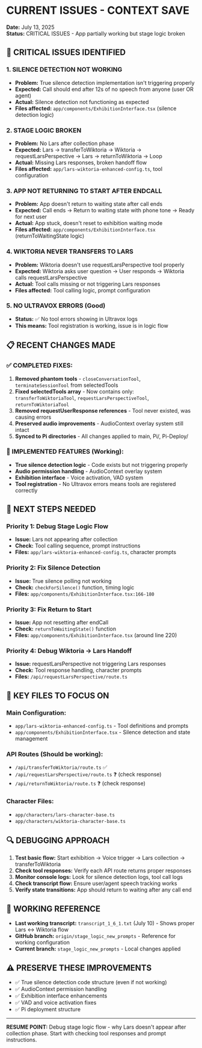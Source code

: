 # CURRENT ISSUES - CONTEXT SAVE
**Date:** July 13, 2025  
**Status:** CRITICAL ISSUES - App partially working but stage logic broken

## 🚨 CRITICAL ISSUES IDENTIFIED

### 1. **SILENCE DETECTION NOT WORKING**
- **Problem:** True silence detection implementation isn't triggering properly
- **Expected:** Call should end after 12s of no speech from anyone (user OR agent)
- **Actual:** Silence detection not functioning as expected
- **Files affected:** `app/components/ExhibitionInterface.tsx` (silence detection logic)

### 2. **STAGE LOGIC BROKEN**
- **Problem:** No Lars after collection phase
- **Expected:** Lars → transferToWiktoria → Wiktoria → requestLarsPerspective → Lars → returnToWiktoria → Loop
- **Actual:** Missing Lars responses, broken handoff flow
- **Files affected:** `app/lars-wiktoria-enhanced-config.ts`, tool configuration

### 3. **APP NOT RETURNING TO START AFTER ENDCALL**
- **Problem:** App doesn't return to waiting state after call ends
- **Expected:** Call ends → Return to waiting state with phone tone → Ready for next user
- **Actual:** App stuck, doesn't reset to exhibition waiting mode
- **Files affected:** `app/components/ExhibitionInterface.tsx` (returnToWaitingState logic)

### 4. **WIKTORIA NEVER TRANSFERS TO LARS**
- **Problem:** Wiktoria doesn't use requestLarsPerspective tool properly
- **Expected:** Wiktoria asks user question → User responds → Wiktoria calls requestLarsPerspective
- **Actual:** Tool calls missing or not triggering Lars responses
- **Files affected:** Tool calling logic, prompt configuration

### 5. **NO ULTRAVOX ERRORS** (Good)
- **Status:** ✅ No tool errors showing in Ultravox logs
- **This means:** Tool registration is working, issue is in logic flow

## 📋 RECENT CHANGES MADE

### ✅ COMPLETED FIXES:
1. **Removed phantom tools** - `closeConversationTool`, `terminateSessionTool` from selectedTools
2. **Fixed selectedTools array** - Now contains only: `transferToWiktoriaTool`, `requestLarsPerspectiveTool`, `returnToWiktoriaTool`
3. **Removed requestUserResponse references** - Tool never existed, was causing errors
4. **Preserved audio improvements** - AudioContext overlay system still intact
5. **Synced to Pi directories** - All changes applied to main, Pi/, Pi-Deploy/

### 🔧 IMPLEMENTED FEATURES (Working):
- **True silence detection logic** - Code exists but not triggering properly
- **Audio permission handling** - AudioContext overlay system
- **Exhibition interface** - Voice activation, VAD system
- **Tool registration** - No Ultravox errors means tools are registered correctly

## 🎯 NEXT STEPS NEEDED

### Priority 1: Debug Stage Logic Flow
- **Issue:** Lars not appearing after collection
- **Check:** Tool calling sequence, prompt instructions
- **Files:** `app/lars-wiktoria-enhanced-config.ts`, character prompts

### Priority 2: Fix Silence Detection
- **Issue:** True silence polling not working
- **Check:** `checkForSilence()` function, timing logic
- **Files:** `app/components/ExhibitionInterface.tsx:166-180`

### Priority 3: Fix Return to Start
- **Issue:** App not resetting after endCall
- **Check:** `returnToWaitingState()` function
- **Files:** `app/components/ExhibitionInterface.tsx` (around line 220)

### Priority 4: Debug Wiktoria → Lars Handoff
- **Issue:** requestLarsPerspective not triggering Lars responses
- **Check:** Tool response handling, character prompts
- **Files:** `/api/requestLarsPerspective/route.ts`

## 📁 KEY FILES TO FOCUS ON

### Main Configuration:
- `app/lars-wiktoria-enhanced-config.ts` - Tool definitions and prompts
- `app/components/ExhibitionInterface.tsx` - Silence detection and state management

### API Routes (Should be working):
- `/api/transferToWiktoria/route.ts` ✅
- `/api/requestLarsPerspective/route.ts` ❓ (check response)
- `/api/returnToWiktoria/route.ts` ❓ (check response)

### Character Files:
- `app/characters/lars-character-base.ts`
- `app/characters/wiktoria-character-base.ts`

## 🔍 DEBUGGING APPROACH

1. **Test basic flow:** Start exhibition → Voice trigger → Lars collection → transferToWiktoria
2. **Check tool responses:** Verify each API route returns proper responses
3. **Monitor console logs:** Look for silence detection logs, tool call logs
4. **Check transcript flow:** Ensure user/agent speech tracking works
5. **Verify state transitions:** App should return to waiting after any call end

## 💾 WORKING REFERENCE

- **Last working transcript:** `transcript_1_6_1.txt` (July 10) - Shows proper Lars ↔ Wiktoria flow
- **GitHub branch:** `origin/stage_logic_new_prompts` - Reference for working configuration
- **Current branch:** `stage_logic_new_prompts` - Local changes applied

## ⚠️ PRESERVE THESE IMPROVEMENTS

- ✅ True silence detection code structure (even if not working)
- ✅ AudioContext permission handling
- ✅ Exhibition interface enhancements
- ✅ VAD and voice activation fixes
- ✅ Pi deployment structure

---

**RESUME POINT:** Debug stage logic flow - why Lars doesn't appear after collection phase. Start with checking tool responses and prompt instructions.